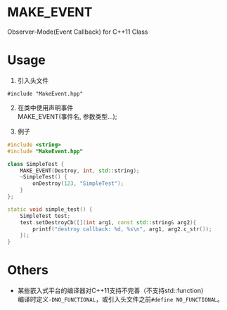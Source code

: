 # MAKE_EVENT

Observer-Mode(Event Callback) for C++11 Class

# Usage

1. 引入头文件
```
#include "MakeEvent.hpp"
```

2. 在类中使用声明事件  
MAKE_EVENT(事件名, 参数类型...);

3. 例子
```cpp
#include <string>
#include "MakeEvent.hpp"

class SimpleTest {
    MAKE_EVENT(Destroy, int, std::string);
    ~SimpleTest() {
        onDestroy(123, "SimpleTest");
    }
};

static void simple_test() {
    SimpleTest test;
    test.setDestroyCb([](int arg1, const std::string& arg2){
        printf("destroy callback: %d, %s\n", arg1, arg2.c_str());
    });
}
```

# Others

* 某些嵌入式平台的编译器对C++11支持不完善（不支持std::function）  
编译时定义`-DNO_FUNCTIONAL`，或引入头文件之前`#define NO_FUNCTIONAL`。
